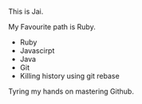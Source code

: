 This is Jai.

My Favourite path is Ruby.

* Ruby
* Javascirpt
* Java
* Git
* Killing history using git rebase

Tyring my hands on mastering Github.
